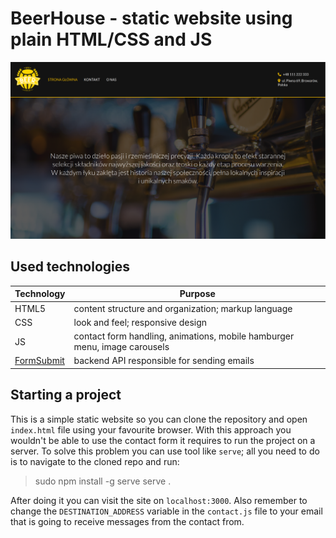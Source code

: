 # BeerHouse - static website using plain HTML/CSS and JS

![project_preview](./page_preview.png)

## Used technologies
|  Technology   | Purpose       |
| ------------- | ------------- |
|  HTML5        | content structure and organization; markup language  |
|  CSS          | look and feel; responsive design  |
|  JS           | contact form handling, animations, mobile hamburger menu, image carousels |
|  [FormSubmit](https://formsubmit.co/) | backend API responsible for sending emails |

## Starting a project
This is a simple static website so you can clone the repository and open `index.html` file using your favourite browser. With this approach you wouldn't be able to use
the contact form it requires to run the project on a server. 
To solve this problem you can use tool like `serve`; all you need to do is to navigate to the cloned repo and run:

> sudo npm install -g serve
> serve .

After doing it you can visit the site on `localhost:3000`. Also remember to change the `DESTINATION_ADDRESS` variable in the `contact.js` file to your email that is going
to receive messages from the contact from.
